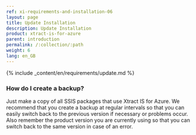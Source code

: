 ```yaml
---
ref: xi-requirements-and-installation-06
layout: page
title: Update Installation
description: Update Installation
product: xtract-is-for-azure
parent: introduction
permalink: /:collection/:path
weight: 6
lang: en_GB
---
```


{% include _content/en/requirements/update.md %}

### How do I create a backup?
Just make a copy of all SSIS packages that use Xtract IS for Azure.
We recommend that you create a backup at regular intervals so that you can easily switch back to the previous version if necessary or problems occur.
Also remember the product version you are currently using so that you can switch back to the same version in case of an error.